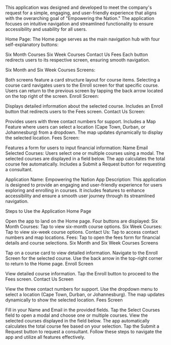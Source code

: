 This application was designed and developed to meet the company's request for a simple, engaging, and user-friendly experience that aligns with the overarching goal of "Empowering the Nation." The application focuses on intuitive navigation and streamlined functionality to ensure accessibility and usability for all users.

Home Page:
The Home page serves as the main navigation hub with four self-explanatory buttons:

Six Month Courses
Six Week Courses
Contact Us
Fees
Each button redirects users to its respective screen, ensuring smooth navigation.

Six Month and Six Week Courses Screens:

Both screens feature a card structure layout for course items.
Selecting a course card navigates users to the Enroll screen for that specific course.
Users can return to the previous screen by tapping the back arrow located on the top right of the screen.
Enroll Screen:

Displays detailed information about the selected course.
Includes an Enroll button that redirects users to the Fees screen.
Contact Us Screen:

Provides users with three contact numbers for support.
Includes a Map Feature where users can select a location (Cape Town, Durban, or Johannesburg) from a dropdown. The map updates dynamically to display the selected location.
Fees Screen:

Features a form for users to input financial information:
Name
Email
Selected Courses: Users select one or multiple courses using a modal. The selected courses are displayed in a field below.
The app calculates the total course fee automatically.
Includes a Submit a Request button for requesting a consultant.

Application Name: Empowering the Nation App
Description:
This application is designed to provide an engaging and user-friendly experience for users exploring and enrolling in courses. It includes features to enhance accessibility and ensure a smooth user journey through its streamlined navigation.

Steps to Use the Application
Home Page

Open the app to land on the Home page.
Four buttons are displayed:
Six Month Courses: Tap to view six-month course options.
Six Week Courses: Tap to view six-week course options.
Contact Us: Tap to access contact numbers and map locations.
Fees: Tap to open the fees form for financial details and course selections.
Six Month and Six Week Courses Screens

Tap on a course card to view detailed information.
Navigate to the Enroll Screen for the selected course.
Use the back arrow in the top-right corner to return to the Home page.
Enroll Screen

View detailed course information.
Tap the Enroll button to proceed to the Fees screen.
Contact Us Screen

View the three contact numbers for support.
Use the dropdown menu to select a location (Cape Town, Durban, or Johannesburg).
The map updates dynamically to show the selected location.
Fees Screen

Fill in your Name and Email in the provided fields.
Tap the Select Courses field to open a modal and choose one or multiple courses.
View the selected courses displayed in the field below.
The app automatically calculates the total course fee based on your selection.
Tap the Submit a Request button to request a consultant.
Follow these steps to navigate the app and utilize all features effectively.






